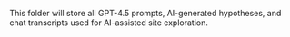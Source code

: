 This folder will store all GPT-4.5 prompts, AI-generated hypotheses, and chat transcripts used for AI-assisted site exploration.
